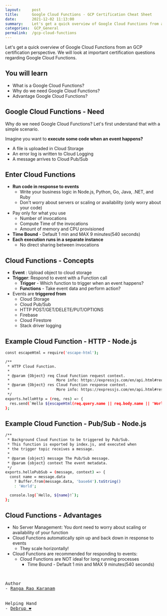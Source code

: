 ```yaml
---
layout:     post
title:      Google Cloud Functions - GCP Certification Cheat Sheet
date:       2021-12-02 11:13:00
summary:    Let's get a quick overview of Google Cloud Functions from an GCP certification perspective. We will look at important certification questions regarding Google Cloud Functions.
categories:  GCP_General
permalink:  /gcp-cloud-functions
---
```


Let's get a quick overview of Google Cloud Functions from an GCP certification perspective. We will look at important certification questions regarding Google Cloud Functions.

## You will learn
- What is a Google Cloud Functions?
- Why do we need Google Cloud Functions?
- Advantage Google Cloud Functions?

## Google Cloud Functions - Need

Why do we need Google Cloud Functions?
Let's first understand that with a simple scenario.

Imagine you want to **execute some code when an event happens?**
- A file is uploaded in Cloud Storage
- An error log is written to Cloud Logging
- A message arrives to Cloud Pub/Sub

## Enter Cloud Functions
- **Run code in response to events**
  - Write your business logic in Node.js, Python, Go, Java, .NET, and Ruby
  - Don't worry about servers or scaling or availability (only worry about your code)
- Pay only for what you use
  - Number of invocations
  - Compute Time of the invocations
  - Amount of memory and CPU provisioned
- **Time Bound** - Default 1 min and MAX 9 minutes(540 seconds)
- **Each execution runs in a separate instance**
  - No direct sharing between invocations

## Cloud Functions - Concepts

- **Event** : Upload object to cloud storage
- **Trigger**: Respond to event with a Function call
  - **Trigger** - Which function to trigger when an event happens?
  - **Functions** - Take event data and perform action?
- Events are **triggered from**
  - Cloud Storage
  - Cloud Pub/Sub
  - HTTP POST/GET/DELETE/PUT/OPTIONS
  - Firebase
  - Cloud Firestore
  - Stack driver logging

## Example Cloud Function - HTTP - Node.js

```sh
const escapeHtml = require('escape-html');

/**
 * HTTP Cloud Function.
 *
 * @param {Object} req Cloud Function request context.
 *                     More info: https://expressjs.com/en/api.html#req
 * @param {Object} res Cloud Function response context.
 *                     More info: https://expressjs.com/en/api.html#res
 */
exports.helloHttp = (req, res) => {
  res.send(`Hello ${escapeHtml(req.query.name || req.body.name || 'World')}!`);
};
```

## Example Cloud Function - Pub/Sub - Node.js

```sh
/**
 * Background Cloud Function to be triggered by Pub/Sub.
 * This function is exported by index.js, and executed when
 * the trigger topic receives a message.
 *
 * @param {object} message The Pub/Sub message.
 * @param {object} context The event metadata.
 */
exports.helloPubSub = (message, context) => {
  const name = message.data
    ? Buffer.from(message.data, 'base64').toString()
    : 'World';

  console.log(`Hello, ${name}!`);
};
```

## Cloud Functions - Advantages

- No Server Management: You dont need to worry about scaling or availability of your function
- Cloud Functions automatically spin up and back down in response to events
  - They scale horizontally!
- Cloud Functions are recommended for responding to events:
  - Cloud Functions are NOT ideal for long running processes
    - Time Bound - Default 1 min and MAX 9 minutes(540 seconds)

<BR/>


<pre>
Author
- <a href="https://www.linkedin.com/in/rangakaranam/">Ranga Rao Karanam</a>
<br/>
Helping Hand
- <a href="https://www.linkedin.com/in/debrup-365/">Debrup ❤️</a>
</pre>
